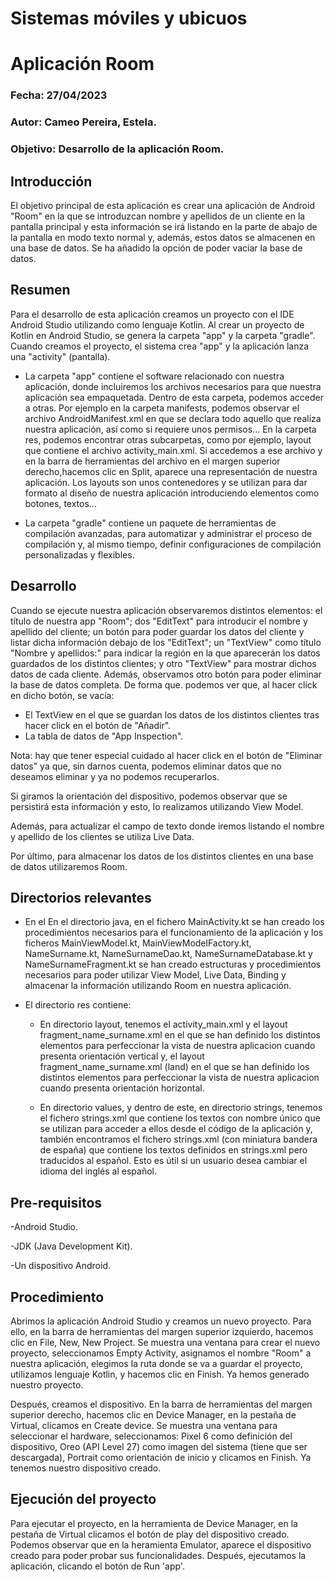 # Sistemas móviles y ubicuos
# Aplicación Room


### Fecha: 27/04/2023
### Autor: Cameo Pereira, Estela.
### Objetivo: Desarrollo de la aplicación Room.

## Introducción

El objetivo principal de esta aplicación es crear una aplicación de Android "Room" en la que se introduzcan nombre y apellidos de un cliente en la pantalla principal y esta información se irá listando en la parte de abajo de la pantalla en modo texto normal y, además, estos datos se almacenen en una base de datos. Se ha añadido la opción de poder vaciar la base de datos.
<br>

## Resumen

Para el desarrollo de esta aplicación creamos un proyecto con el IDE Android Studio utilizando como lenguaje Kotlin.
Al crear un proyecto de Kotlin en Android Studio, se genera la carpeta "app" y la carpeta "gradle". Cuando creamos el proyecto, el sistema crea "app" y la aplicación lanza una "activity" (pantalla).

- La carpeta "app" contiene el software relacionado con nuestra aplicación, donde incluiremos los archivos necesarios para que nuestra aplicación sea empaquetada. Dentro de esta carpeta, podemos acceder a otras. Por ejemplo en la carpeta manifests, podemos observar el archivo AndroidManifest.xml en que se declara todo aquello que realiza nuestra aplicación, así como si requiere unos permisos... En la carpeta res, podemos encontrar otras subcarpetas, como por ejemplo, layout que contiene el archivo activity_main.xml. Si accedemos a ese archivo y en la barra de herramientas del archivo en el margen superior derecho,hacemos clic en Split, aparece una representación de nuestra aplicación. Los layouts son unos contenedores y se utilizan para dar formato al diseño de nuestra aplicación introduciendo elementos como botones, textos...

- La carpeta "gradle" contiene un paquete de herramientas de compilación avanzadas, para automatizar y administrar el proceso de compilación y, al mismo tiempo, definir configuraciones de compilación personalizadas y flexibles.

## Desarrollo

Cuando se ejecute nuestra aplicación observaremos distintos elementos: el título de nuestra app "Room"; dos "EditText" para introducir el nombre y apellido del cliente; un botón para poder guardar los datos del cliente y listar dicha información debajo de los "EditText"; un "TextView" como título "Nombre y apellidos:" para indicar la región en la que aparecerán los datos guardados de los distintos clientes; y otro "TextView" para mostrar dichos datos de cada cliente. Además, observamos otro botón para poder eliminar la base de datos completa. De forma que. podemos ver que, al hacer click en dicho botón, se vacía: 

- El TextView en el que se guardan los datos de los distintos clientes tras hacer click en el botón de "Añadir".
- La tabla de datos de "App Inspection".

Nota: hay que tener especial cuidado al hacer click en el botón de "Eliminar datos" ya que, sin darnos cuenta, podemos eliminar datos que no deseamos eliminar y ya no podemos recuperarlos.

Si giramos la orientación del dispositivo, podemos observar que se persistirá esta información y esto, lo realizamos utilizando View Model.

Además, para actualizar el campo de texto donde iremos listando el nombre y apellido de los clientes se utiliza Live Data.

Por último, para almacenar los datos de los distintos clientes en una base de datos utilizaremos Room.

## Directorios relevantes

- En el En el directorio java, en el fichero MainActivity.kt se han creado los procedimientos necesarios para el funcionamiento de la aplicación y los ficheros MainViewModel.kt, MainViewModelFactory.kt, NameSurname.kt, NameSurnameDao.kt, NameSurnameDatabase.kt y NameSurnameFragment.kt se han creado estructuras y procedimientos necesarios para poder utilizar View Model, Live Data, Binding y almacenar la información utilizando Room en nuestra aplicación.

- El directorio res contiene:

    - En directorio layout,  tenemos el activity_main.xml y el layout fragment_name_surname.xml en el que se han definido los distintos elementos para perfeccionar la vista de nuestra aplicacion cuando presenta orientación vertical y, el layout fragment_name_surname.xml (land) en el que se han definido los distintos elementos para perfeccionar la vista de nuestra aplicacion cuando presenta orientación horizontal.

    - En directorio values, y dentro de este, en directorio strings, tenemos el fichero strings.xml que contiene los textos con nombre único que se utilizan para acceder a ellos desde el código de la aplicación y, también encontramos el fichero strings.xml (con miniatura bandera de españa) que contiene los textos definidos en strings.xml pero traducidos al español. Esto es útil si un usuario desea cambiar el idioma del inglés al español.


## Pre-requisitos

-Android Studio.

-JDK (Java Development Kit).

-Un dispositivo Android.
<br>

## Procedimiento

Abrimos la aplicación Android Studio y creamos un nuevo proyecto. Para ello, en la barra de herramientas del margen superior izquierdo, hacemos clic en File, New, New Project. Se muestra una ventana para crear el nuevo proyecto, seleccionamos Empty Activity, asignamos el nombre "Room" a nuestra aplicación, elegimos la ruta donde se va a guardar el proyecto, utilizamos lenguaje Kotlin, y hacemos clic en Finish. Ya hemos generado nuestro proyecto.

Después, creamos el dispositivo. En la barra de herramientas del margen superior derecho, hacemos clic en Device Manager, en la pestaña de Virtual, clicamos en Create device. Se muestra una ventana para seleccionar el hardware, seleccionamos: Pixel 6 como definición del dispositivo, Oreo (API Level 27) como imagen del sistema (tiene que ser descargada), Portrait como orientación de inicio y clicamos en Finish. Ya tenemos nuestro dispositivo creado.
<br>

## Ejecución del proyecto

Para ejecutar el proyecto, en la herramienta de Device Manager, en la pestaña de Virtual clicamos el botón de play del dispositivo creado. Podemos observar que en la heramienta Emulator, aparece el dispositivo creado para poder probar sus funcionalidades. Después, ejecutamos la aplicación, clicando el botón de Run 'app'.
